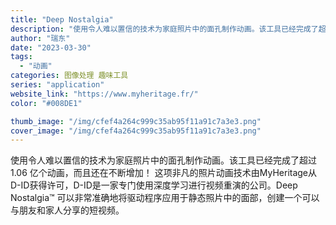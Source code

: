 ```yaml
---
title: "Deep Nostalgia"
description: "使用令人难以置信的技术为家庭照片中的面孔制作动画。该工具已经完成了超过 1.06 亿个动画，而且还在不断增加！ 这项非凡"
author: "瑞东"
date: "2023-03-30"
tags:
  - "动画"
categories: 图像处理 趣味工具
series: "application"
website_link: "https://www.myheritage.fr/"
color: "#008DE1"

thumb_image: "/img/cfef4a264c999c35ab95f11a91c7a3e3.png"
cover_image: "/img/cfef4a264c999c35ab95f11a91c7a3e3.png"
---
```


使用令人难以置信的技术为家庭照片中的面孔制作动画。该工具已经完成了超过 1.06 亿个动画，而且还在不断增加！ 这项非凡的照片动画技术由MyHeritage从D-ID获得许可，D-ID是一家专门使用深度学习进行视频重演的公司。Deep Nostalgia™ 可以非常准确地将驱动程序应用于静态照片中的面部，创建一个可以与朋友和家人分享的短视频。